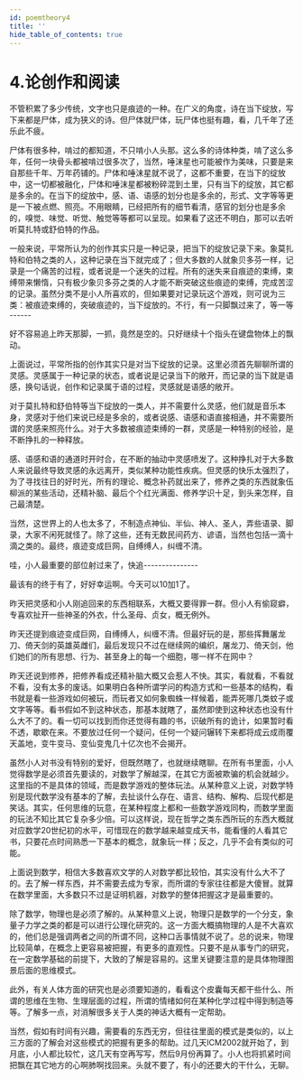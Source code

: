 ```yaml
---
id: poemtheory4
title: ''
hide_table_of_contents: true
---
```


# 4.论创作和阅读

不管积累了多少传统，文字也只是痕迹的一种。在广义的角度，诗在当下绽放，写下来都是尸体，成为狭义的诗。但尸体就尸体，玩尸体也挺有趣，看，几千年了还乐此不疲。

尸体有很多种，啃过的都知道，不只啃小人头那。这么多的诗体种类，啃了这么多年，任何一块骨头都被啃过很多次了，当然，唾沫星也可能被作为美味，只要是来自那些千年、万年药铺的。尸体和唾沫星就不说了，这都不重要，在当下的绽放中，这一切都被融化，尸体和唾沫星都被粉碎混到土里，只有当下的绽放，其它都是多余的。在当下的绽放中，感、语、语感的划分也是多余的，形式、文字等等更是一下被点燃、照亮。不用眼睛，已经把所有的细节看清，感官的划分也是多余的，嗅觉、味觉、听觉、触觉等等都可以呈现。如果看了这还不明白，那可以去听听莫扎特或舒伯特的作品。

一般来说，平常所认为的创作其实只是一种记录，把当下的绽放记录下来。象莫扎特和伯特之类的人，这种记录在当下就完成了；但大多数的人就象贝多芬一样，记录是一个痛苦的过程，或者说是一个迷失的过程。所有的迷失来自痕迹的束缚，束缚带来懒惰，只有极少象贝多芬之类的人才能不断突破这些痕迹的束缚，完成苦涩的记录。虽然分类不是小人所喜欢的，但如果要对记录玩这个游戏，则可说为三类：被痕迹束缚的，突破痕迹的，当下绽放的。不行，有一只脚飘过来了，等一等 ------

好不容易追上昨天那脚，一抓，竟然是空的。只好继续十个指头在键盘物体上的飘动。

上面说过，平常所指的创作其实只是对当下绽放的记录。这里必须首先聊聊所谓的灵感。灵感属于一种记录的状态，或者说是记录当下的敞开，而记录的当下就是语感，换句话说，创作和记录属于语的过程，灵感就是语感的敞开。

对于莫扎特和舒伯特等当下绽放的一类人，并不需要什么灵感，他们就是音乐本身，灵感对于他们来说已经是多余的，或者说感、语感和语直接相通，并不需要所谓的灵感来照亮什么。对于大多数被痕迹束缚的一群，灵感是一种特别的经验，是不断挣扎的一种释放。

感、语感和语的通道时开时合，在不断的抽动中灵感喷发了。这种挣扎对于大多数人来说最终导致灵感的永远离开，类似某种功能性疾病。但灵感的快乐太强烈了，为了寻找往日的好时光，所有的理论、概念补药就出来了，修养之类的东西就象伍柳派的某些活动，还精补脑、最后个个红光满面、修养学识十足，到头来怎样，自己最清楚。

当然，这世界上的人也太多了，不制造点神仙、半仙、神人、圣人，弄些语录、脚录，大家不闲死就怪了。除了这些，还有无数民间药方、谚语，当然也包括一滴十滴之类的。最终，痕迹变成巨网，自缚缚人，纠缠不清。

哇，小人最重要的部位射过来了，快追---------------

最该有的终于有了，好好幸运啊。今天可以10加1了。

昨天把灵感和小人刚追回来的东西相联系，大概又要得罪一群。但小人有偷窥癖，专喜欢扯开一些神圣的外衣，什么圣母、贞女，概无例外。

昨天还提到痕迹变成巨网，自缚缚人，纠缠不清。但最好玩的是，那些挥舞屠龙刀、倚天剑的英雄英雌们，最后发现只不过在继续网的编织，屠龙刀、倚天剑，他们她们的所有思想、行为、甚至身上的每一个细胞，哪一样不在网中？

昨天还说到修养，把修养看成还精补脑大概又会惹人不快。其实，看就看，不看就不看，没有太多的废话。如果明白各种所谓学问的构造方式和一些基本的结构，看书就是看一些游戏如何被玩，而玩者又如何象蜘蛛一样候着，能弄死哪几类蚊子或文字等等。看书假如不到这种状态，那基本就瞎了，虽然即使到这种状态也没有什么大不了的。看一切可以找到而你还觉得有趣的书，识破所有的诡计，如果暂时看不透，歇歇在来。不要放过任何一个疑问，任何一个疑问辗转下来都将成云成雨覆天盖地，变牛变马、变仙变鬼几十亿次也不会揭开。

虽然小人对书没有特别的爱好，但既然瞎了，也就继续瞎聊。在所有书里面，小人觉得数学是必须首先要读的，对数学了解越深，在其它方面被欺骗的机会就越少。这里指的不是具体的领域，而是数学游戏的整体玩法。从某种意义上说，对数学特别是现代数学没有基本的了解，去扯谈什么存在、语言、结构、解构、后现代都是笑话。其实，任何思维的玩意，在某种程度上都和一些数学游戏同构，而数学里面的玩法不知比其它复杂多少倍。可以这样说，现在哲学之类东西所玩的东西大概就对应数学20世纪初的水平，可惜现在的数学越来越变成天书，能看懂的人看其它书，只要花点时间熟悉一下基本的概念，就象玩一样；反之，几乎不会有类似的可能。

上面说到数学，相信大多数喜欢文学的人对数学都比较怕，其实没有什么大不了的。去了解一样东西，并不需要去成为专家，而所谓的专家往往都是大傻冒。就算在数学里面，大多数只不过是证明机器，对数学的整体把握这才是最重要的。

除了数学，物理也是必须了解的。从某种意义上说，物理只是数学的一个分支，象量子力学之类的都是可以进行公理化研究的。这一方面大概搞物理的人是不大喜欢的，他们总是强调两者之间的所谓不同，这种口舌事情就不说了。总的说来，物理比较简单，在概念上更容易被把握，有更多的直观性。只要不是从事专门的研究，在一定数学基础的前提下，大致的了解是容易的。这里关键要注意的是具体物理图景后面的思维模式。

此外，有关人体方面的研究也是必须要知道的，看看这个皮囊每天都干些什么、所谓的思维在生物、生理层面的过程，所谓的情绪如何在某种化学过程中得到制造等等。了解多一点，对消解很多关于人类的神话大概有一定帮助。

当然，假如有时间有兴趣，需要看的东西无穷，但往往里面的模式是类似的，以上三方面的了解会对这些模式的把握有更多的帮助。过几天ICM2002就开始了，到月底，小人都比较忙，这几天有空再写写，然后9月份再算了。小人也将抓紧时间把飘在其它地方的心啊肺啊找回来。头就不要了，有小的还要大的干什么，无聊。